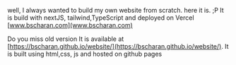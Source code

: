 well, I always wanted to build my own website from scratch. here it is. ;P
It is build with nextJS, tailwind,TypeScript and deployed on Vercel [www.bscharan.com](www.bscharan.com) 

Do you miss old version 
It is available at [https://bscharan.github.io/website/](https://bscharan.github.io/website/).
It is built using html,css, js and hosted on github pages